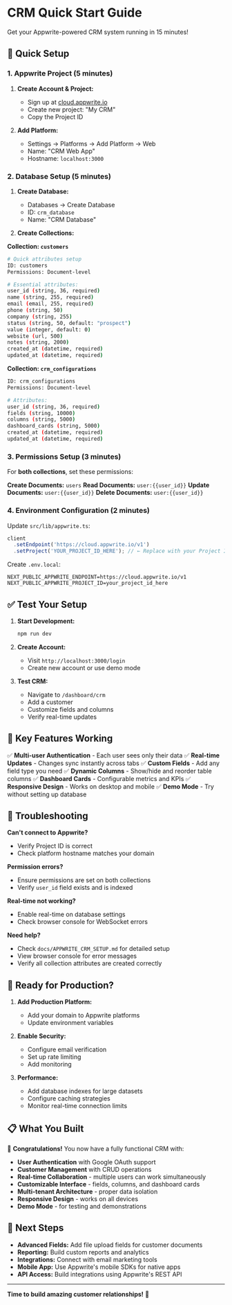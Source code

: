 # CRM Quick Start Guide

Get your Appwrite-powered CRM system running in 15 minutes!

## 🚀 Quick Setup

### 1. Appwrite Project (5 minutes)

1. **Create Account & Project:**
   - Sign up at [cloud.appwrite.io](https://cloud.appwrite.io)
   - Create new project: "My CRM"
   - Copy the Project ID

2. **Add Platform:**
   - Settings → Platforms → Add Platform → Web
   - Name: "CRM Web App"
   - Hostname: `localhost:3000`

### 2. Database Setup (5 minutes)

1. **Create Database:**
   - Databases → Create Database
   - ID: `crm_database`
   - Name: "CRM Database"

2. **Create Collections:**

**Collection: `customers`**
```bash
# Quick attributes setup
ID: customers
Permissions: Document-level

# Essential attributes:
user_id (string, 36, required)
name (string, 255, required)  
email (email, 255, required)
phone (string, 50)
company (string, 255)
status (string, 50, default: "prospect")
value (integer, default: 0)
website (url, 500)
notes (string, 2000)
created_at (datetime, required)
updated_at (datetime, required)
```

**Collection: `crm_configurations`**
```bash
ID: crm_configurations
Permissions: Document-level

# Attributes:
user_id (string, 36, required)
fields (string, 10000)
columns (string, 5000) 
dashboard_cards (string, 5000)
created_at (datetime, required)
updated_at (datetime, required)
```

### 3. Permissions Setup (3 minutes)

For **both collections**, set these permissions:

**Create Documents:** `users`
**Read Documents:** `user:{{user_id}}`
**Update Documents:** `user:{{user_id}}`
**Delete Documents:** `user:{{user_id}}`

### 4. Environment Configuration (2 minutes)

Update `src/lib/appwrite.ts`:
```typescript
client
  .setEndpoint('https://cloud.appwrite.io/v1')
  .setProject('YOUR_PROJECT_ID_HERE'); // ← Replace with your Project ID
```

Create `.env.local`:
```env
NEXT_PUBLIC_APPWRITE_ENDPOINT=https://cloud.appwrite.io/v1
NEXT_PUBLIC_APPWRITE_PROJECT_ID=your_project_id_here
```

## ✅ Test Your Setup

1. **Start Development:**
   ```bash
   npm run dev
   ```

2. **Create Account:**
   - Visit `http://localhost:3000/login`
   - Create new account or use demo mode

3. **Test CRM:**
   - Navigate to `/dashboard/crm`
   - Add a customer
   - Customize fields and columns
   - Verify real-time updates

## 🎯 Key Features Working

✅ **Multi-user Authentication** - Each user sees only their data
✅ **Real-time Updates** - Changes sync instantly across tabs
✅ **Custom Fields** - Add any field type you need
✅ **Dynamic Columns** - Show/hide and reorder table columns
✅ **Dashboard Cards** - Configurable metrics and KPIs
✅ **Responsive Design** - Works on desktop and mobile
✅ **Demo Mode** - Try without setting up database

## 🔧 Troubleshooting

**Can't connect to Appwrite?**
- Verify Project ID is correct
- Check platform hostname matches your domain

**Permission errors?**
- Ensure permissions are set on both collections
- Verify `user_id` field exists and is indexed

**Real-time not working?**
- Enable real-time on database settings
- Check browser console for WebSocket errors

**Need help?**
- Check `docs/APPWRITE_CRM_SETUP.md` for detailed setup
- View browser console for error messages
- Verify all collection attributes are created correctly

## 🚀 Ready for Production?

1. **Add Production Platform:**
   - Add your domain to Appwrite platforms
   - Update environment variables

2. **Enable Security:**
   - Configure email verification
   - Set up rate limiting
   - Add monitoring

3. **Performance:**
   - Add database indexes for large datasets
   - Configure caching strategies
   - Monitor real-time connection limits

## 📋 What You Built

🎉 **Congratulations!** You now have a fully functional CRM with:

- **User Authentication** with Google OAuth support
- **Customer Management** with CRUD operations
- **Real-time Collaboration** - multiple users can work simultaneously
- **Customizable Interface** - fields, columns, and dashboard cards
- **Multi-tenant Architecture** - proper data isolation
- **Responsive Design** - works on all devices
- **Demo Mode** - for testing and demonstrations

## 🔮 Next Steps

- **Advanced Fields:** Add file upload fields for customer documents
- **Reporting:** Build custom reports and analytics
- **Integrations:** Connect with email marketing tools
- **Mobile App:** Use Appwrite's mobile SDKs for native apps
- **API Access:** Build integrations using Appwrite's REST API

---

**Time to build amazing customer relationships!** 🎯 